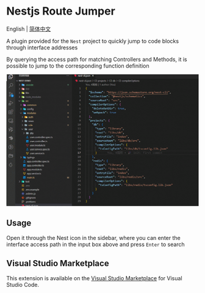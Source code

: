 # Nestjs Route Jumper

English | [简体中文](./README.zh_CN.md)

A plugin provided for the `Nest` project to quickly jump to code blocks through interface addresses

By querying the access path for matching Controllers and Methods, it is possible to jump to the corresponding function definition

![priview](https://github.com/hmydgz/nestjs-route-jumper/raw/main/doc/images/priview.gif)

## Usage

Open it through the Nest icon in the sidebar, where you can enter the interface access path in the input box above and press `Enter` to search

## Visual Studio Marketplace

This extension is available on the [Visual Studio Marketplace](https://marketplace.visualstudio.com/items?itemName=hmydgz.nestjs-route-jumper) for Visual Studio Code.
